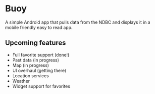 # Buoy
A simple Android app that pulls data from the NDBC and displays it in a mobile friendly easy to read app.

## Upcoming features
* Full favorite support (done!)
* Past data (in progress)
* Map (in progress)
* UI overhaul (getting there)
* Location services
* Weather
* Widget support for favorites
